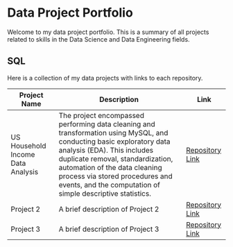 # Data Project Portfolio

Welcome to my data project portfolio. This is a summary of all projects related to skills in the Data Science and Data Engineering fields.

## SQL

Here is a collection of my data projects with links to each repository.

| Project Name       | Description                              | Link                                              |
|--------------------|------------------------------------------|---------------------------------------------------|
| US Household Income Data Analysis          | The project encompassed performing data cleaning and transformation using MySQL, and conducting basic exploratory data analysis (EDA). This includes duplicate removal, standardization, automation of the data cleaning process via stored procedures and events, and the computation of simple descriptive statistics. | [Repository Link]([https://github.com/yourusername/project1](https://github.com/benlug/sql-projects-portfolio/tree/main/US%20Household%20Income%20Analysis)) |
| Project 2          | A brief description of Project 2         | [Repository Link](https://github.com/yourusername/project2) |
| Project 3          | A brief description of Project 3         | [Repository Link](https://github.com/yourusername/project3) |

